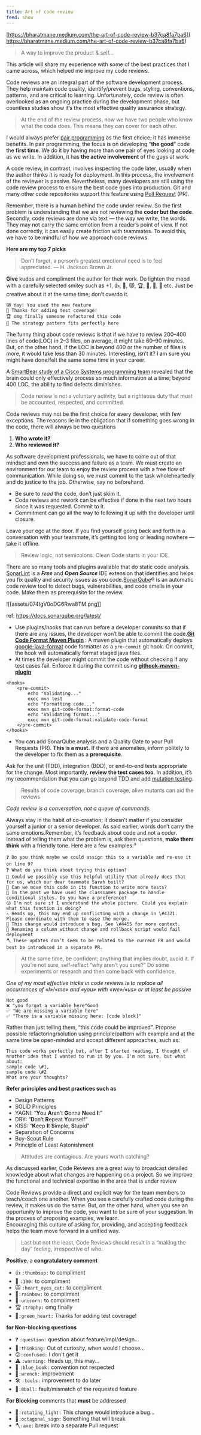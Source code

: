 ```yaml
---
title: Art of code review
feed: show
---
```


[https://bharatmane.medium.com/the-art-of-code-review-b37ca8fa7ba6]( https://bharatmane.medium.com/the-art-of-code-review-b37ca8fa7ba6)

> A way to improve the product & self…

This article will share my experience with some of the best practices that I came across, which helped me improve my code reviews.

Code reviews are an integral part of the software development process. They help maintain code quality, identify/prevent bugs, styling, conventions, patterns, and are critical to learning. Unfortunately, code review is often overlooked as an ongoing practice during the development phase, but countless studies show it’s the most effective quality assurance strategy.

> At the end of the review process, now we have two people who know what the code does. This means they can cover for each other.

I would always prefer [pair programming](https://en.wikipedia.org/wiki/Pair_programming) as the first choice; it has immense benefits. In pair programming, the focus is on developing “**the good**” code the **first time**. We do it by having more than one pair of eyes looking at code as we write. In addition, it has **the active involvement** of the guys at work.

A code review, in contrast, involves inspecting the code later, usually when the author thinks it is ready for deployment. In this process, the involvement of the reviewer is passive. Nevertheless, many developers are still using the code review process to ensure the best code goes into production. Git and many other code repositories support this feature using [Pull Request](https://docs.github.com/en/pull-requests) (PR).

Remember, there is a human behind the code under review. So the first problem is understanding that we are not reviewing the **coder but the code**. Secondly, code reviews are done via text — the way we write, the words. They may not carry the same emotion from a reader’s point of view. If not done correctly, it can easily create friction with teammates. To avoid this, we have to be mindful of how we approach code reviews.

**Here are my top 7 picks**

> Don’t forget, a person’s greatest emotional need is to feel appreciated. — H. Jackson Brown Jr.

**Give** kudos and compliment the author for their work. Do lighten the mood with a carefully selected smiley such as +1, 👍, 💯, 😻, 🏆, 💚, 🌈, 🦄 etc. Just be creative about it at the same time; don’t overdo it.

```Plain
😻 Yay! You used the new feature
💚 Thanks for adding test coverage!
🏆 omg finally someone refactored this code
💯 The strategy pattern fits perfectly here
```

The funny thing about code reviews is that if we have to review 200–400 lines of code(LOC) in 2–3 files, on average, it might take 60–90 minutes. But, on the other hand, if the LOC is beyond 400 or the number of files is more, it would take less than 30 minutes. Interesting, isn’t it? I am sure you might have done/felt the same some time in your career.

A [SmartBear study of a Cisco Systems programming team](http://smartbear.com/resources/case-studies/cisco-systems-collaborator/) revealed that the brain could only effectively process so much information at a time; beyond 400 LOC, the ability to find defects diminishes.

> Code review is not a voluntary activity, but a righteous duty that must be accounted, respected, and committed.

Code reviews may not be the first choice for every developer, with few exceptions. The reasons lie in the obligation that if something goes wrong in the code, there will always be two questions

1. **Who wrote it?**
2. **Who reviewed it?**

As software development professionals, we have to come out of that mindset and own the success and failure as a team. We must create an environment for our team to enjoy the review process with a free flow of communication. While doing so, we must commit to the task wholeheartedly and do justice to the job. Otherwise, say no beforehand.

- Be sure to _read_ the code, don’t just skim it.
- Code reviews and rework can be effective if done in the next two hours since it was requested. Commit to it.
- Commitment can go all the way to following it up with the developer until closure.

Leave your ego at the door. If you find yourself going back and forth in a conversation with your teammate, it’s getting too long or leading nowhere — take it offline.

> Review logic, not semicolons. Clean Code starts in your IDE.

There are so many tools and plugins available that do static code analysis. [SonarLint](https://www.sonarlint.org/) is a _**Free**_ and _**Open Source**_ IDE extension that identifies and helps you fix quality and security issues as you code.[SonarQube](http://www.sonarqube.org/)® is an automatic code review tool to detect bugs, vulnerabilities, and code smells in your code. Make them as prerequisite for the review.

![[assets/074IgV0oDG6Rwa8TM.png]]

ref: <https://docs.sonarqube.org/latest/>

- Use plugins/hooks that can run before a developer commits so that if there are any issues, the developer won’t be able to commit the code.[**Git Code Format Maven Plugin**](https://github.com/Cosium/git-code-format-maven-plugin) : A maven plugin that automatically deploys [google-java-format](https://github.com/google/google-java-format) code formatter as a `pre-commit` git hook. On commit, the hook will automatically format staged java files.
- At times the developer might commit the code without checking if any test cases fail. Enforce it during the commit using [**githook-maven-plugin**](https://github.com/phillipuniverse/githook-maven-plugin)

```Plain
<hooks>
    <pre-commit>
        echo "Validating..."
        exec mvn test
        echo "Formatting code..."
        exec mvn git-code-format:format-code
        echo "Validating format..."
        exec mvn git-code-format:validate-code-format
    </pre-commit>
</hooks>
```

- You can add SonarQube analysis and a Quality Gate to your Pull Requests (PR). **This is a must.** If there are anomalies, inform politely to the developer to fix them as a **prerequisite**.

Ask for the unit (TDD), integration (BDD), or end-to-end tests appropriate for the change. Most importantly, **review the test cases too**. In addition, it’s my recommendation that you can go beyond TDD and add [mutation testing](https://en.wikipedia.org/wiki/Mutation_testing).

> Results of code coverage, branch coverage, alive mutants can aid the reviews

_Code review is a conversation, not a queue of commands._

Always stay in the habit of co-creation; it doesn’t matter if you consider yourself a junior or a senior developer. As said earlier, words don’t carry the same emotions.Remember, it’s feedback about code and not a coder. Instead of telling them what the problem is, ask them questions, **make them think** with a friendly tone. Here are a few examples:³

```Plain
❓ Do you think maybe we could assign this to a variable and re-use it on line 9?
❓ What do you think about trying this option?
🔧 Could we possibly use this helpful utility that already does that for us, which our dear teammate Sarah built?
🔧 Can we move this code in its function to write more tests?
🎨 In the past we have used the classnames package to handle conditional styles. Do you have a preference?
😕 I'm not sure if I understand the whole picture. Could you explain what this function is doing?
⚠️ ️Heads up, this may end up conflicting with a change in \#4321. Please coordinate with them to ease the merge.
🚨 This change would introduce a bug. See \#4455 for more context.
🛑 Renaming a column without change and rollback script would fail deployment
🪓 These updates don’t seem to be related to the current PR and would best be introduced in a separate PR.
```

> At the same time, be confident; anything that implies doubt, avoid it. If you’re not sure, self-reflect “why aren’t you sure?” Do some experiments or research and then come back with confidence.

_One of my most effective tricks in code reviews is to replace all occurrences of «I»/«me» and «you» with «we»/«us» or at least be passive_

```Plain
Not good
❌ "you forgot a variable here"Good
✅ "We are missing a variable here"
✅ "There is a variable missing here: [code block]"
```

Rather than just telling them, “this code could be improved”. Propose possible refactoring/solution using principle/pattern with example and at the same time be open-minded and accept different approaches, such as:

```Plain
This code works perfectly but, after I started reading, I thought of another idea that I wanted to run it by you. I'm not sure, but what about:
sample code \#1,
sample code \#2
What are your thoughts?
```

**Refer principles and best practices such as**

- Design Patterns
- SOLID Principles
- YAGNI: “**Y**ou **A**ren’t **G**onna **N**eed **I**t”
- DRY: “**D**on’t **R**epeat **Y**ourself”
- KISS: “**K**eep **I**t **S**imple, **S**tupid”
- Separation of Concerns
- Boy-Scout Rule
- Principle of Least Astonishment

> Attitudes are contagious. Are yours worth catching?

As discussed earlier, Code Reviews are a great way to broadcast detailed knowledge about what changes are happening on a project. So we improve the functional and technical expertise in the area that is under review

Code Reviews provide a direct and explicit way for the team members to teach/coach one another. When you see a carefully crafted code during the review, it makes us do the same. But, on the other hand, when you see an opportunity to improve the code, you want to be sure of your suggestion. In the process of proposing examples, we learn.  
Encouraging this culture of asking for, providing, and accepting feedback helps the team move forward in a unified way.

> Last but not the least, Code Reviews should result in a “making the day” feeling, irrespective of who.

**Positive**, a **congratulatory comment**

- 👍 `:thumbsup:` to compliment
- 💯 `:100:` to compliment
- 😻 `:heart_eyes_cat:` to compliment
- 🌈`:rainbow:` to compliment
- 🦄`:unicorn:` to compliment
- 🏆 `:trophy:` omg finally
- 💚`:green_heart:` Thanks for adding test coverage!

**for Non-blocking** **questions**

- ❓ `:question:` question about feature/impl/design...
- 🤔`:thinking:` Out of curiosity, when would I choose...
- 😕`:confused:` I don't get it
- ⚠ `:warning:` Heads up, this may...
- 📘 `:blue_book:` convention not respected
- 🔧`:wrench:` improvement
- 🛠 `:tools:` improvement to do later
- 🎱`:8ball:` fault/mismatch of the requested feature

**For Blocking** comments that **must** be addressed

- 🚨`:rotating_light:` This change would introduce a bug...
- 🛑`:octagonal_sign:` Something that will break
- 🪓`:axe:` break into a separate Pull request
